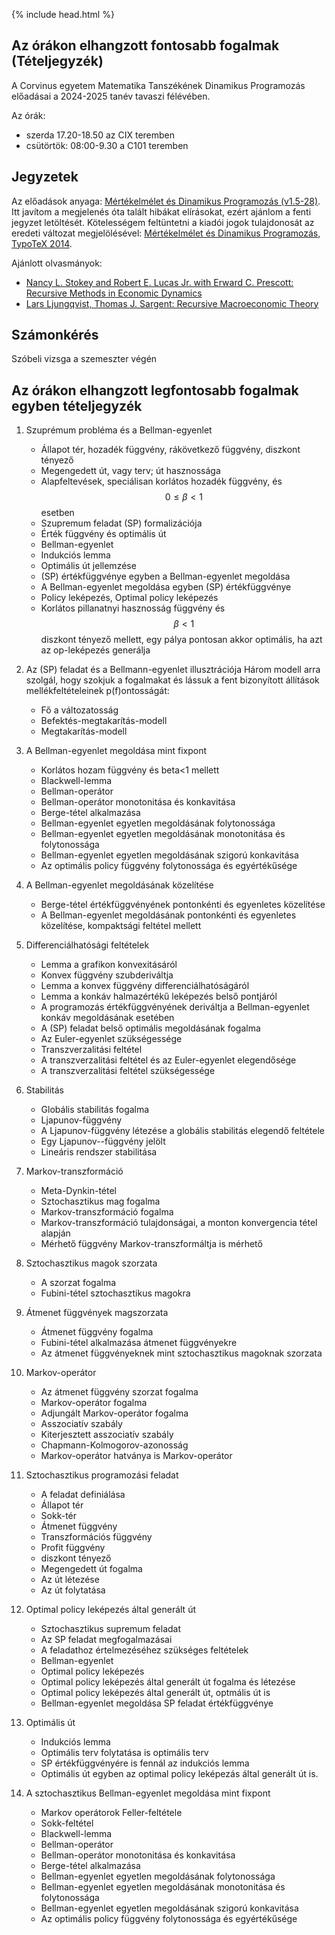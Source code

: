 {% include head.html %}

## Az órákon elhangzott fontosabb fogalmak (Tételjegyzék) 
A Corvinus egyetem Matematika Tanszékének Dinamikus Programozás előadásai a 2024-2025 tanév tavaszi félévében.

Az órák: 
   * szerda 17.20-18.50 az CIX teremben
   * csütörtök: 08:00-9.30 a C101 teremben

## Jegyzetek
Az előadások anyaga: [Mértékelmélet és Dinamikus Programozás (v1.5-28)](http://www.bke.hu/magyarkuti/main.pdf).
Itt javítom a megjelenés óta talált hibákat elírásokat, ezért ajánlom a fenti jegyzet letöltését.
Kötelességem feltüntetni a kiadói jogok tulajdonosát az eredeti változat megjelölésével: 
[Mértékelmélet és Dinamikus Programozás, TypoTeX 2014](https://dtk.tankonyvtar.hu/xmlui/handle/123456789/3221).

Ajánlott olvasmányok: 
   * [Nancy L. Stokey and Robert E. Lucas Jr. with Erward C. Prescott: Recursive Methods in Economic Dynamics](https://www.amazon.com/gp/reader/0674750969/ref=sib_dp_pt#reader-link)
   * [ Lars Ljungqvist, Thomas J. Sargent: Recursive Macroeconomic Theory](http://www.amazon.com/Recursive-Macroeconomic-Theory-Lars-Ljungqvist/dp/0262194511/ref=sr_1_1?ie=UTF8&s=books&qid=1233988909&sr=8-1)

## Számonkérés
Szóbeli vizsga a szemeszter végén

## Az órákon elhangzott legfontosabb fogalmak egyben tételjegyzék
   
1. Szuprémum probléma és a Bellman-egyenlet 
   * Állapot tér, hozadék függvény, rákövetkező függvény, diszkont tényező
   * Megengedett út, vagy terv; út hasznossága
   * Alapfeltevések, speciálisan korlátos hozadék függvény, és $$0\leq \beta<1$$ esetben
   * Szupremum feladat (SP) formalizációja
   * Érték függvény és optimális út
   * Bellman-egyenlet
   * Indukciós lemma
   * Optimális út jellemzése
   * (SP) értékfüggvénye egyben a Bellman-egyenlet megoldása
   * A Bellman-egyenlet megoldása egyben (SP) értékfüggvénye
   * Policy leképezés, Optimal policy leképezés
   * Korlátos pillanatnyi hasznosság függvény és $$\beta<1$$ diszkont tényező mellett, egy pálya pontosan akkor optimális, ha azt az op-leképezés generálja

1. Az (SP) feladat és a Bellmann-egyenlet illusztrációja 
Három modell arra szolgál, hogy szokjuk a fogalmakat és lássuk a fent bizonyított állítások mellékfeltételeinek p(f)ontosságát:
   * Fő a változatosság
   * Befektés-megtakarítás-modell
   * Megtakarítás-modell

1. A Bellman-egyenlet megoldása mint fixpont
   * Korlátos hozam függvény és beta<1 mellett
   * Blackwell-lemma
   * Bellman-operátor
   * Bellman-operátor monotonitása és konkavitása
   * Berge-tétel alkalmazása
   * Bellman-egyenlet egyetlen megoldásának folytonossága
   * Bellman-egyenlet egyetlen megoldásának monotonitása és folytonossága
   * Bellman-egyenlet egyetlen megoldásának szigorú konkavitása
   * Az optimális policy függvény folytonossága és egyértékűsége

1. A Bellman-egyenlet megoldásának közelítése
   * Berge-tétel értékfüggvényének pontonkénti és egyenletes közelítése
   * A Bellman-egyenlet megoldásának pontonkénti és egyenletes közelítése, kompaktsági feltétel mellett
  
1. Differenciálhatósági feltételek
   * Lemma a grafikon konvexitásáról
   * Konvex függvény szubderiváltja
   * Lemma a konvex függvény differenciálhatóságáról
   * Lemma a konkáv halmazértékű leképezés belső pontjáról
   * A programozás értékfüggvényének deriváltja a Bellman-egyenlet konkáv megoldásának esetében
   * A (SP) feladat belső optimális megoldásának fogalma
   * Az Euler-egyenlet szükségessége
   * Transzverzalitási feltétel
   * A transzverzalitási feltétel és az Euler-egyenlet elegendősége
   * A transzverzalitási feltétel szükségessége

1. Stabilitás
   * Globális stabilitás fogalma
   * Ljapunov-függvény
   * A Ljapunov-függvény létezése a globális stabilitás elegendő feltétele
   * Egy Ljapunov--függvény jelölt
   * Lineáris rendszer stabilitása

1. Markov-transzformáció
   * Meta-Dynkin-tétel
   * Sztochasztikus mag fogalma
   * Markov-transzformáció fogalma
   * Markov-transzformáció tulajdonságai, a monton konvergencia tétel alapján
   * Mérhető függvény Markov-transzformáltja is mérhető

1. Sztochasztikus magok szorzata
   * A szorzat fogalma
   * Fubini-tétel sztochasztikus magokra

1. Átmenet függvények magszorzata
   * Átmenet függvény fogalma
   * Fubini-tétel alkalmazása átmenet függvényekre
   * Az átmenet függvényeknek mint sztochasztikus magoknak szorzata

1. Markov-operátor
   * Az átmenet függvény szorzat fogalma
   * Markov-operátor fogalma
   * Adjungált Markov-operátor fogalma
   * Asszociatív szabály
   * Kiterjesztett asszociatív szabály
   * Chapmann-Kolmogorov-azonosság
   * Markov-operátor hatványa is Markov-operátor

1. Sztochasztikus programozási feladat
   * A feladat definiálása
   * Állapot tér
   * Sokk-tér
   * Átmenet függvény
   * Transzformációs függvény
   * Profit függvény
   * diszkont tényező
   * Megengedett út fogalma
   * Az út létezése
   * Az út folytatása
  
1. Optimal policy leképezés által generált út
   * Sztochasztikus supremum feladat
   * Az SP feladat megfogalmazásai
   * A feladathoz értelmezéséhez szükséges feltételek
   * Bellman-egyenlet
   * Optimal policy leképezés
   * Optimal policy leképezés által generált út fogalma és létezése
   * Optimal policy leképezés által generált út, optmális út is
   * Bellman-egyenlet megoldása SP feladat értékfüggvénye

1. Optimális út
   * Indukciós lemma
   * Optimális terv folytatása is optimális terv
   * SP értékfüggvényére is fennál az indukciós lemma
   * Optimális út egyben az optimal policy leképezás által generált út is.

1. A sztochasztikus Bellman-egyenlet megoldása mint fixpont
   * Markov operátorok Feller-feltétele
   * Sokk-feltétel
   * Blackwell-lemma
   * Bellman-operátor
   * Bellman-operátor monotonitása és konkavitása
   * Berge-tétel alkalmazása
   * Bellman-egyenlet egyetlen megoldásának folytonossága
   * Bellman-egyenlet egyetlen megoldásának monotonitása és folytonossága
   * Bellman-egyenlet egyetlen megoldásának szigorú konkavitása
   * Az optimális policy függvény folytonossága és egyértékűsége

